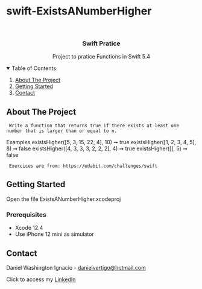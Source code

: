 # swift-ExistsANumberHigher

<!-- PROJECT LOGO -->
<br />
<p align="center">

  <h3 align="center">Swift Pratice</h3>
  <p align="center">
    Project to pratice Functions in Swift 5.4
  </p>
</p>



<!-- TABLE OF CONTENTS -->
<details open="open">
  <summary>Table of Contents</summary>
  <ol>
    <li>
      <a href="#about-the-project">About The Project</a>
    </li>
    <li>
      <a href="#getting-started">Getting Started</a>
    </li>
    <li><a href="#contact">Contact</a></li>
  </ol>
</details>



<!-- ABOUT THE PROJECT -->
## About The Project
    

     Write a function that returns true if there exists at least one number that is larger than or equal to n.

 Examples
 existsHigher([5, 3, 15, 22, 4], 10) ➞ true
 existsHigher([1, 2, 3, 4, 5], 8) ➞ false
 existsHigher([4, 3, 3, 3, 2, 2, 2], 4) ➞ true
 existsHigher([], 5) ➞ false
     
     Exercices are from: https://edabit.com/challenges/swift


<!-- GETTING STARTED -->
## Getting Started

Open the file ExistsANumberHigher.xcodeproj 

### Prerequisites

* Xcode 12.4
* Use iPhone 12 mini as simulator 

<!-- CONTACT -->
## Contact

Daniel Washington Ignacio - danielvertigo@hotmail.com

Click to access my [LinkedIn](https://www.linkedin.com/in/daniel-washington-ignacio-ab439b164/)

